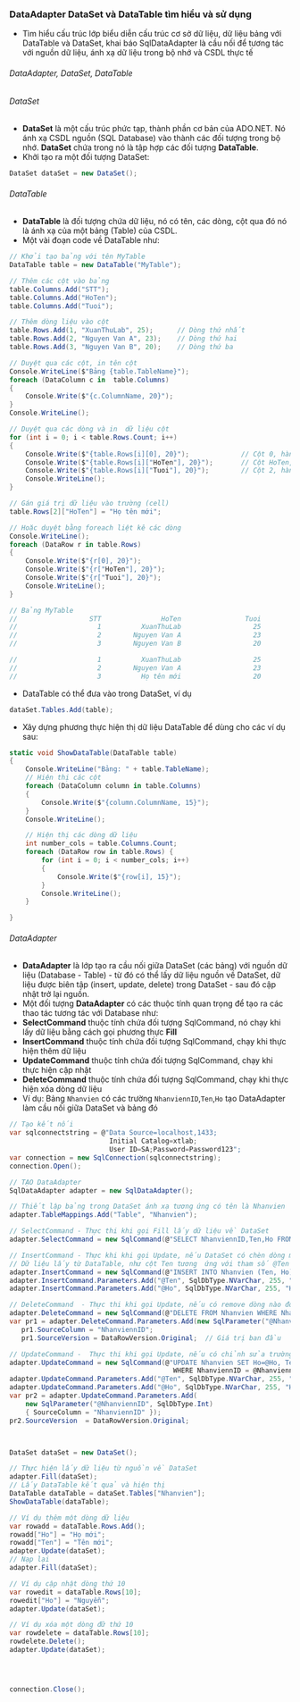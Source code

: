 ###  DataAdapter DataSet và DataTable tìm hiểu và sử dụng
- Tìm hiểu cấu trúc lớp biểu diễn cấu trúc cơ sở dữ liệu, dữ liệu bảng với DataTable và DataSet, khai báo SqlDataAdapter là cầu nối để tương tác với nguồn dữ liệu, ánh xạ dữ liệu trong bộ nhớ và CSDL thực tế
######  DataAdapter, DataSet, DataTable

###### DataSet
- **DataSet** là một cấu trúc phức tạp, thành phần cơ bản của ADO.NET. Nó ánh xạ CSDL nguồn (SQL Database) vào thành các đối tượng trong bộ nhớ. **DataSet** chứa trong nó là tập hợp các đối tượng **DataTable**.
- Khởi tạo ra một đối tượng DataSet:
```csharp
DataSet dataSet = new DataSet();
```

###### DataTable
- **DataTable** là đối tượng chứa dữ liệu, nó có tên, các dòng, cột qua đó nó là ánh xạ của một bảng (Table) của CSDL.
- Một vài đoạn code về DataTable như:
```csharp
// Khởi tạo bảng với tên MyTable
DataTable table = new DataTable("MyTable");

// Thêm các cột vào bảng
table.Columns.Add("STT");
table.Columns.Add("HoTen");
table.Columns.Add("Tuoi");

// Thêm dòng liệu vào cột
table.Rows.Add(1, "XuanThuLab", 25);      // Dòng thứ nhất
table.Rows.Add(2, "Nguyen Van A", 23);    // Dòng thứ hai
table.Rows.Add(3, "Nguyen Van B", 20);    // Dòng thứ ba

// Duyệt qua các cột, in tên cột
Console.WriteLine($"Bảng {table.TableName}");
foreach (DataColumn c in  table.Columns)
{
    Console.Write($"{c.ColumnName, 20}");
}
Console.WriteLine();

// Duyệt qua các dòng và in  dữ liệu cột
for (int i = 0; i < table.Rows.Count; i++)
{
    Console.Write($"{table.Rows[i][0], 20}");             // Cột 0, hàng i
    Console.Write($"{table.Rows[i]["HoTen"], 20}");       // Cột HoTen, hàng i
    Console.Write($"{table.Rows[i]["Tuoi"], 20}");        // Cột 2, hàng i
    Console.WriteLine();
}

// Gán giá trị dữ liệu vào trường (cell)
table.Rows[2]["HoTen"] = "Họ tên mới";

// Hoặc duyệt bằng foreach liệt kê các dòng
Console.WriteLine();
foreach (DataRow r in table.Rows)
{
    Console.Write($"{r[0], 20}");
    Console.Write($"{r["HoTen"], 20}");
    Console.Write($"{r["Tuoi"], 20}");
    Console.WriteLine();
}

// Bảng MyTable
//                  STT               HoTen                Tuoi
//                    1          XuanThuLab                  25
//                    2        Nguyen Van A                  23
//                    3        Nguyen Van B                  20

//                    1          XuanThuLab                  25
//                    2        Nguyen Van A                  23
//                    3          Họ tên mới                  20
```

- DataTable có thể đưa vào trong DataSet, ví dụ
```csharp
dataSet.Tables.Add(table);
```
- Xây dựng phương thực hiện thị dữ liệu DataTable để dùng cho các ví dụ sau:
```csharp
static void ShowDataTable(DataTable table)
{
    Console.WriteLine("Bảng: " + table.TableName);
    // Hiện thị các cột
    foreach (DataColumn column in table.Columns)
    {
        Console.Write($"{column.ColumnName, 15}");
    }
    Console.WriteLine();

    // Hiện thị các dòng dữ liệu
    int number_cols = table.Columns.Count;
    foreach (DataRow row in table.Rows) {
        for (int i = 0; i < number_cols; i++)
        {
            Console.Write($"{row[i], 15}");
        }
        Console.WriteLine();
    }

}
```

###### DataAdapter
- **DataAdapter** là lớp tạo ra cầu nối giữa DataSet (các bảng) với nguồn dữ liệu (Database - Table) - từ đó có thể lấy dữ liệu nguồn về DataSet, dữ liệu được biên tập (insert, update, delete) trong DataSet - sau đó cập nhật trở lại nguồn.
- Một đối tượng **DataAdapter** có các thuộc tính quan trọng để tạo ra các thao tác tương tác với Database như:
- **SelectCommand** thuộc tính chứa đối tượng SqlCommand, nó chạy khi lấy dữ liệu bằng cách gọi phương thực **Fill**
- **InsertCommand** thuộc tính chứa đối tượng SqlCommand, chạy khi thực hiện thêm dữ liệu
- **UpdateCommand** thuộc tính chứa đối tượng SqlCommand, chạy khi thực hiện cập nhật
- **DeleteCommand** thuộc tính chứa đối tượng SqlCommand, chạy khi thực hiện xóa dòng dữ liệu
- Ví dụ: Bảng `Nhanvien` có các trường `NhanviennID`,`Ten`,`Ho` tạo DataAdapter làm cầu nối giữa DataSet và bảng đó
```csharp
// Tạo kết nối
var sqlconnectstring = @"Data Source=localhost,1433;
                         Initial Catalog=xtlab;
                         User ID=SA;Password=Password123";
var connection = new SqlConnection(sqlconnectstring);
connection.Open();

// TẠO DataAdapter
SqlDataAdapter adapter = new SqlDataAdapter();

// Thiết lập bảng trong DataSet ánh xạ tương ứng có tên là Nhanvien
adapter.TableMappings.Add("Table", "Nhanvien");

// SelectCommand - Thực thi khi gọi Fill lấy dữ liệu về DataSet
adapter.SelectCommand = new SqlCommand(@"SELECT NhanviennID,Ten,Ho FROM Nhanvien" ,connection);

// InsertCommand - Thực khi khi gọi Update, nếu DataSet có chèn dòng mới (vào DataTable)
// Dữ liệu lấy từ DataTable, như cột Ten tương  ứng với tham số @Ten
adapter.InsertCommand = new SqlCommand(@"INSERT INTO Nhanvien (Ten, Ho) VALUES (@Ten, @Ho)", connection);
adapter.InsertCommand.Parameters.Add("@Ten", SqlDbType.NVarChar, 255, "Ten");
adapter.InsertCommand.Parameters.Add("@Ho", SqlDbType.NVarChar, 255, "Ho");

// DeleteCommand  - Thực thi khi gọi Update, nếu có remove dòng nào đó của DataTable
adapter.DeleteCommand = new SqlCommand(@"DELETE FROM Nhanvien WHERE NhanviennID = @NhanviennID", connection);
var pr1 = adapter.DeleteCommand.Parameters.Add(new SqlParameter("@NhanviennID", SqlDbType.Int));
   pr1.SourceColumn = "NhanviennID";
   pr1.SourceVersion = DataRowVersion.Original;  // Giá trị ban đầu

// UpdateCommand -  Thực thi khi gọi Update, nếu có chỉnh sửa trường dữ liệu nào đó
adapter.UpdateCommand = new SqlCommand(@"UPDATE Nhanvien SET Ho=@Ho, Ten = @Ten
                                         WHERE NhanviennID = @NhanviennID", connection);
adapter.UpdateCommand.Parameters.Add("@Ten", SqlDbType.NVarChar, 255, "Ten");
adapter.UpdateCommand.Parameters.Add("@Ho", SqlDbType.NVarChar, 255, "Ho");
var pr2 = adapter.UpdateCommand.Parameters.Add(
    new SqlParameter("@NhanviennID", SqlDbType.Int)
    { SourceColumn = "NhanviennID" });
pr2.SourceVersion  = DataRowVersion.Original;



DataSet dataSet = new DataSet();

// Thực hiện lấy dữ liệu từ nguồn về DataSet
adapter.Fill(dataSet);
// Lấy DataTable kết quả và hiện thị
DataTable dataTable = dataSet.Tables["Nhanvien"];
ShowDataTable(dataTable);

// Ví dụ thêm một dòng dữ liệu
var rowadd = dataTable.Rows.Add();
rowadd["Ho"] = "Họ mới";
rowadd["Ten"] = "Tên mới";
adapter.Update(dataSet);
// Nạp lại
adapter.Fill(dataSet);

// Ví dụ cập nhật dòng thứ 10
var rowedit = dataTable.Rows[10];
rowedit["Ho"] = "Nguyễn";
adapter.Update(dataSet);

// Ví dụ xóa một dòng đữ thứ 10
var rowdelete = dataTable.Rows[10];
rowdelete.Delete();
adapter.Update(dataSet);




connection.Close();
```